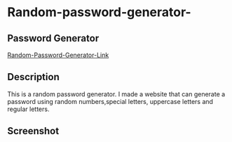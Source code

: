 # Random-password-generator-

## Password Generator

[Random-Password-Generator-Link]()

## Description

This is a random password generator. I made a website that can generate a password using random numbers,special letters, uppercase letters and regular letters.

## Screenshot
